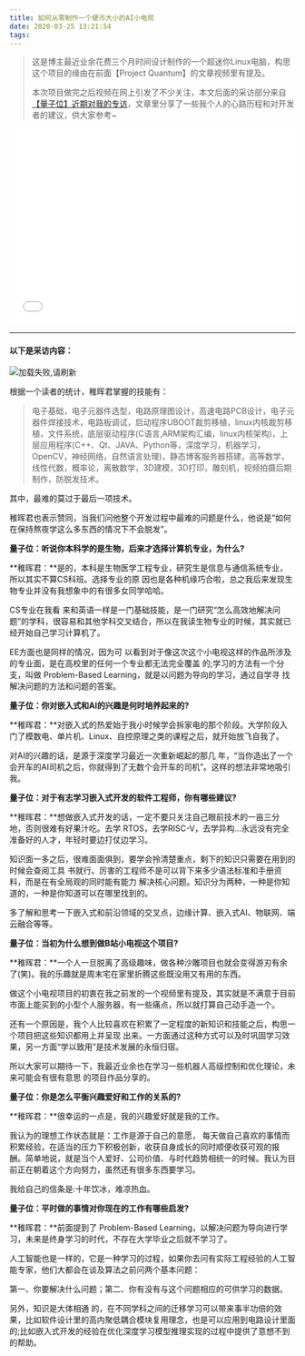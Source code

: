 ```yaml
---
title: 如何从零制作一个硬币大小的AI小电视
date: 2020-03-25 13:21:54
tags:
---
```


> 这是博主最近业余花费三个月时间设计制作的一个超迷你Linux电脑，构思这个项目的缘由在前面【Project Quantum】的文章视频里有提及。
>
> 本次项目做完之后视频在网上引发了不少关注，本文后面的采访部分来自[【量子位】近期对我的专访](https://mp.weixin.qq.com/s/cczMIZ2WmLME-9PkG7eQWA)，文章里分享了一些我个人的心路历程和对开发者的建议，供大家参考~



<div style="height: 0;padding-bottom:65%;position: relative;">
<iframe width="760" height="510"  
        src="//player.bilibili.com/player.html?aid=96244032&bvid=BV1jE41137eu&cid=164144278" scrolling="no" border="0" frameborder="no" framespacing="0" allowfullscreen="" style="position: absolute;height: 105%;width: 100%;"> </iframe>
</div>  



<br />

---

#### 以下是采访内容：

![加载失败,请刷新](/img/unit1.jpg)

根据一个读者的统计，稚晖君掌握的技能有：

> 电子基础，电子元器件选型，电路原理图设计，高速电路PCB设计，电子元器件焊接技术，电路板调试，启动程序UBOOT裁剪移植，linux内核裁剪移植，文件系统，底层驱动程序(C语言,ARM架构汇编，linux内核架构)，上层应用程序(C++、Qt、JAVA、Python等，深度学习，机器学习，OpenCV，神经网络，自然语言处理)，静态博客服务器搭建，高等数学，线性代数，概率论，离散数学，3D建模，3D打印，雕刻机，视频拍摄后期制作，防脱发技术。

其中，最难的莫过于最后一项技术。

稚晖君也表示赞同，当我们问他整个开发过程中最难的问题是什么，他说是“如何在保持熬夜学这么多东西的情况下不会脱发”。

**量子位：听说你本科学的是生物，后来才选择计算机专业，为什么?**

**稚晖君：**是的，本科是生物医学工程专业，研究生是信息与通信系统专业，所以其实不算CS科班。选择专业的原 因也是各种机缘巧合啦，总之我后来发现生物专业并没有我想象中的有很多女同学哈哈。

CS专业在我看 来和英语一样是一门基础技能，是一门研究“怎么高效地解决问题”的学科，很容易和其他学科交叉结合，所以在我读生物专业的时候，其实就已经开始自己学习计算机了。

EE方面也是同样的情况，因为可 以看到对于像这次这个小电视这样的作品所涉及的专业面，是在高校里的任何一个专业都无法完全覆盖 的;学习的方法有一个分支，叫做 Problem-Based Learning，就是以问题为导向的学习，通过自学寻 找解决问题的方法和问题的答案。

**量子位：你对嵌入式和AI的兴趣是何时培养起来的?**

**稚晖君：**对嵌入式的热爱始于我小时候学会拆家电的那个阶段。大学阶段入门了模数电、单片机、Linux、自控原理之类的课程之后，就开始放飞自我了。

对AI的兴趣的话，是源于深度学习最近一次重新崛起的那几 年，“当你造出了一个会开车的AI司机之后，你就得到了无数个会开车的司机”。这样的想法非常地吸引我。

**量子位：对于有志学习嵌入式开发的软件工程师，你有哪些建议?**

**稚晖君：**想做嵌入式开发的话，一定不要只关注自己眼前技术的一亩三分地，否则很难有好果汁吃。去学 RTOS，去学RISC-V，去学异构…永远没有完全准备好的人才，年轻时要边打仗边学习。

知识面一多之后，很难面面俱到，要学会拎清楚重点，剩下的知识只需要在用到的时候会查阅工具 书就行。厉害的工程师不是可以背下来多少语法标准和手册资料，而是在有全局观的同时能有能力 解决核心问题。知识分为两种，一种是你知道的，一种是你知道可以在哪里找到的。

多了解和思考一下嵌入式和前沿领域的交叉点，边缘计算、嵌入式AI、物联网、端云融合等等。

**量子位：当初为什么想到做B站小电视这个项目?**

**稚晖君：**一个人一旦脱离了高级趣味，做各种沙雕项目也就会变得游刃有余了(笑)。我的乐趣就是周末宅在家里折腾这些既没用又有用的东西。

做这个小电视项目的初衷在我之前发的一个视频里有提及，其实就是不满意于目前市面上能买到的小型个人服务器，有一些痛点，所以就打算自己动手造一个。

还有一个原因是，我个人比较喜欢在积累了一定程度的新知识和技能之后，构思一个项目把这些知识都用上并呈现 出来。一方面通过这种方式可以及时巩固学习效果，另一方面“学以致用”是技术发展的永恒归宿。

所以大家可以期待一下，我最近业余也在学习一些机器人高级控制和优化理论，未来可能会有很有意思 的项目作品分享的。

**量子位：你是怎么平衡兴趣爱好和工作的关系的?**

**稚晖君：**很幸运的一点是，我的兴趣爱好就是我的工作。

我认为的理想工作状态就是：工作是源于自己的意愿， 每天做自己喜欢的事情而积累经验，在适当的压力下积极创新，收获自身成长的同时顺便收获可观的报 酬。简单地说，就是当个人爱好、公司价值、与时代趋势相统一的时候。我认为目前正在朝着这个方向努力，虽然还有很多东西要学习。

我给自己的信条是:十年饮冰，难凉热血。

**量子位：平时做的事情对你现在的工作有哪些启发?**

**稚晖君：**前面提到了 Problem-Based Learning，以解决问题为导向进行学习，未来是终身学习的时代，不存在大学毕业之后就不学习了。

人工智能也是一样的，它是一种学习的过程，如果你去问有实际工程经验的人工智能专家，他们大都会在谈及算法之前问两个基本问题：

第一、你要解决什么问题；第二、你有没有与这个问题相应的可供学习的数据。

另外，知识是大体相通 的，在不同学科之间的迁移学习可以带来事半功倍的效果，比如软件设计里的高内聚低耦合模块复用理念，也是可以应用到电路设计里面的;比如嵌入式开发的经验在优化深度学习模型推理实现的过程中提供了意想不到的帮助。